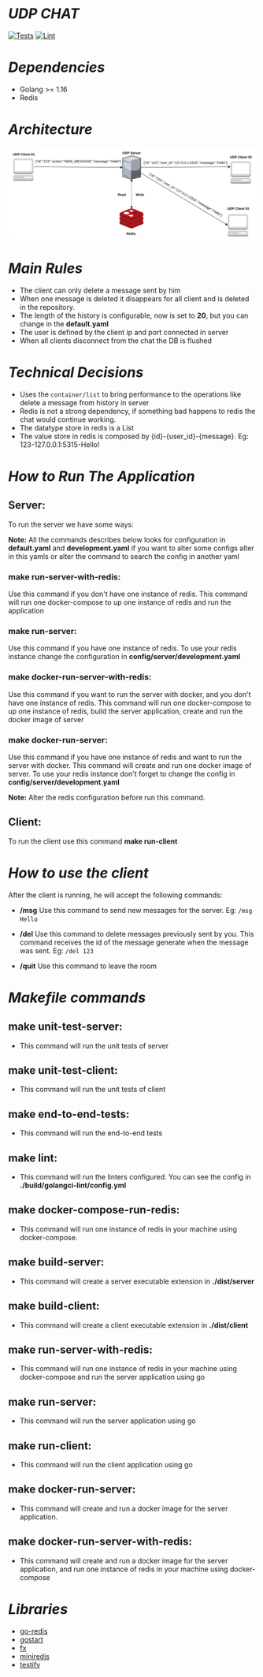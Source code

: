 # *UDP CHAT*
[![Tests](https://github.com/maiaaraujo5/udp-chat/actions/workflows/test.yaml/badge.svg)](https://github.com/maiaaraujo5/udp-chat/actions/workflows/test.yaml)
[![Lint](https://github.com/maiaaraujo5/udp-chat/actions/workflows/lint.yaml/badge.svg)](https://github.com/maiaaraujo5/udp-chat/actions/workflows/lint.yaml)

# *Dependencies*
* Golang >= 1.16
* Redis

# *Architecture*
![img.png](img.png)

# *Main Rules*
* The client can only delete a message sent by him
* When one message is deleted it disappears for all client and is deleted in the repository. 
* The length of the history is configurable, now is set to **20**, but you can change in the **default.yaml**
* The user is defined by the client ip and port connected in server
* When all clients disconnect from the chat the DB is flushed

# *Technical Decisions*
* Uses the `container/list` to bring performance to the operations like delete a message from history in server
* Redis is not a strong dependency, if something bad happens to redis the chat would continue working.
* The datatype store in redis is a List
* The value store in redis is composed by {id}-{user_id}-{message}. Eg: 123-127.0.0.1:5315-Hello!

# *How to Run The Application*
 ## Server:
  To run the server we have some ways:

  **Note:** All the commands describes below looks for configuration in **default.yaml** and **development.yaml** if you want to alter some configs alter in this yamls or alter the command to search the config in another yaml

 ### make run-server-with-redis:
 Use this command if you don't have one instance of redis. This command will run one docker-compose to up one instance of redis and run the application

 ### make run-server:
 Use this command if you have one instance of redis. To use your redis instance change the configuration in **config/server/development.yaml**

 ### make docker-run-server-with-redis:
 Use this command if you want to run the server with docker, and you don't have one instance of redis. This command will run one docker-compose to up one instance of redis, build the server application, create and run the docker image of server

 ### make docker-run-server:
 Use this command if you have one instance of redis and want to run the server with docker. This command will create and run one docker image of server. To use your redis instance don't forget to change the config in **config/server/development.yaml**

 **Note:** Alter the redis configuration before run this command.

## Client:
To run the client use this command **make run-client**

# *How to use the client*
After the client is running, he will accept the following commands:

* **/msg**
Use this command to send new messages for the server. Eg:
  ``/msg Hello``
  
* **/del** Use this command to delete messages previously sent by you. This command receives the id of the message generate when the message was sent. Eg:
``/del 123``
 
* **/quit** Use this command to leave the room

# *Makefile commands*

## make unit-test-server:
* This command will run the unit tests of server

## make unit-test-client:
* This command will run the unit tests of client

## make end-to-end-tests:
* This command will run the end-to-end tests

## make lint:
* This command will run the linters configured. You can see the config in **./build/golangci-lint/config.yml**

## make docker-compose-run-redis:
* This command will run one instance of redis in your machine using docker-compose.

## make build-server:
* This command will create a server executable extension in **./dist/server**

## make build-client:
* This command will create a client executable extension in **./dist/client**

## make run-server-with-redis:
* This command will run one instance of redis in your machine using docker-compose and run the server application using go

## make run-server:
* This command will run the server application using go

## make run-client:
* This command will run the client application using go

## make docker-run-server:
* This command will create and run a docker image for the server application.

## make docker-run-server-with-redis:
* This command will create and run a docker image for the server application, and run one instance of redis in your machine using docker-compose


# *Libraries*
* [go-redis](https://github.com/go-redis/redis)
* [gostart](https://github.com/maiaaraujo5/gostart)
* [fx](https://github.com/uber-go/fx)
* [miniredis](https://github.com/alicebob/miniredis)
* [testify](https://github.com/stretchr/testify)
